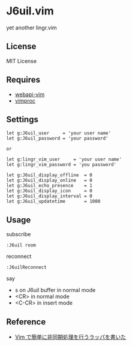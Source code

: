 J6uil.vim
=====

yet another lingr.vim

License
-------

MIT License

Requires
--------

- [webapi-vim](https://github.com/mattn/webapi-vim)
- [vimproc](https://github.com/Shougo/vimproc)

Settings
---------

    let g:J6uil_user     = 'your user name'
    let g:J6uil_password = 'your password'

    or

    let g:lingr_vim_user     = 'your user name'
    let g:lingr_vim_password = 'you password'

    let g:J6uil_display_offline  = 0
    let g:J6uil_display_online   = 0
    let g:J6uil_echo_presence    = 1
    let g:J6uil_display_icon     = 0
    let g:J6uil_display_interval = 0
    let g:J6uil_updatetime       = 1000

Usage
-----

subscribe

    :J6uil room

reconnect

    :J6uilReconnect

say

  - s on J6uil buffer in normal mode
  - &lt;CR&gt; in normal mode
  - &lt;C-CR&gt; in insert mode


Reference
---------

- [Vim で簡単に非同期処理を行うラッパを書いた](http://d.hatena.ne.jp/osyo-manga/20121010/1349795470)

